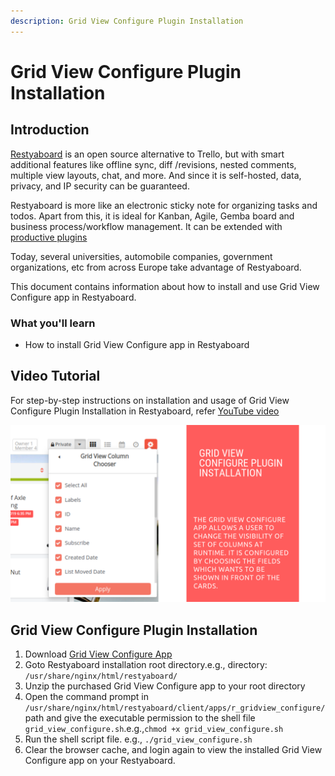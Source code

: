 ```yaml
---
description: Grid View Configure Plugin Installation
---
```


# Grid View Configure Plugin Installation

## Introduction

[Restyaboard](https://restya.com/board) is an open source alternative to Trello, but with smart additional features like offline sync, diff /revisions, nested comments, multiple view layouts, chat, and more. And since it is self-hosted, data, privacy, and IP security can be guaranteed.

Restyaboard is more like an electronic sticky note for organizing tasks and todos. Apart from this, it is ideal for Kanban, Agile, Gemba board and business process/workflow management. It can be extended with [productive plugins](https://restya.com/board/apps "productive plugins")

Today, several universities, automobile companies, government organizations, etc from across Europe take advantage of Restyaboard.

This document contains information about how to install and use Grid View Configure app in Restyaboard.

### What you'll learn

*   How to install Grid View Configure app in Restyaboard

## Video Tutorial

For step-by-step instructions on installation and usage of Grid View Configure Plugin Installation in Restyaboard, refer [YouTube video](https://www.youtube.com/watch?v=H-t7hpbDxNM "Watch video on Grid View Configure Plugin Installation in Restyaboard")

[![Grid View Configure Plugin Installation in Restyaboard](gridview-configure-plugin-installation.png)](https://www.youtube.com/watch?v=H-t7hpbDxNM "Watch video on Grid View Configure Plugin Installation in Restyaboard")  

## Grid View Configure Plugin Installation

1.  Download [Grid View Configure App](https://restya.com/board/apps/r_gridview_configure "Grid View Configure App")
2.  Goto Restyaboard installation root directory.e.g., directory: `/usr/share/nginx/html/restyaboard/`
3.  Unzip the purchased Grid View Configure app to your root directory
4.  Open the command prompt in `/usr/share/nginx/html/restyaboard/client/apps/r_gridview_configure/` path and give the executable permission to the shell file `grid_view_configure.sh`.e.g.,`chmod +x grid_view_configure.sh`
5.  Run the shell script file. e.g., `./grid_view_configure.sh`
6.  Clear the browser cache, and login again to view the installed Grid View Configure app on your Restyaboard.